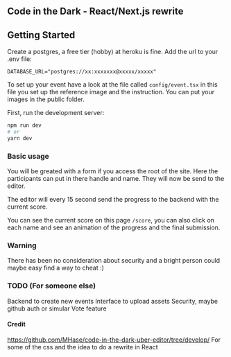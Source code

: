 ## Code in the Dark - React/Next.js rewrite

## Getting Started

Create a postgres, a free tier (hobby) at heroku is fine. Add the url to your .env file:
```
DATABASE_URL="postgres://xx:xxxxxxx@xxxxx/xxxxx"
```

To set up your event have a look at the file called  `config/event.tsx` in this file you set up the reference image and the instruction. You can put your images in the public folder.

First, run the development server:

```bash
npm run dev
# or
yarn dev
```
### Basic usage

You will be greated with a form if you access the root of the site. Here the participants can put in there handle and name. They will now be send to the editor.

The editor will every 15 second send the progress to the backend with the current score.

You can see the current score on this page `/score`, you can also click on each name and see an animation of the progress and the final submission.

### Warning

There has been no consideration about security and a bright person could maybe easy find a way to cheat :)

### TODO (For someone else)

Backend to create new events
Interface to upload assets
Security, maybe github auth or simular
Vote feature

#### Credit

https://github.com/MHase/code-in-the-dark-uber-editor/tree/develop/ For some of the css and the idea to do a rewrite in React